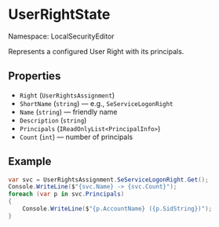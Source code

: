 # UserRightState

Namespace: LocalSecurityEditor

Represents a configured User Right with its principals.

## Properties

- `Right` (`UserRightsAssignment`)
- `ShortName` (`string`) — e.g., `SeServiceLogonRight`
- `Name` (`string`) — friendly name
- `Description` (`string`)
- `Principals` (`IReadOnlyList<PrincipalInfo>`)
- `Count` (`int`) — number of principals

## Example

```csharp
var svc = UserRightsAssignment.SeServiceLogonRight.Get();
Console.WriteLine($"{svc.Name} -> {svc.Count}");
foreach (var p in svc.Principals)
{
    Console.WriteLine($"{p.AccountName} ({p.SidString})");
}
```

